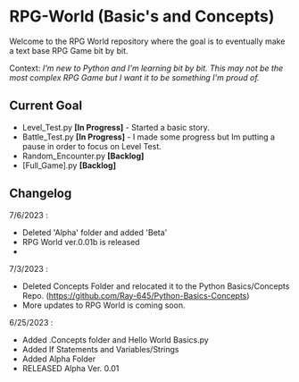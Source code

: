 # RPG-World (Basic's and Concepts)

Welcome to the RPG World repository where the goal is to eventually make a text base RPG Game bit by bit.

Context: *I'm new to Python and I'm learning bit by bit. This may not be the most complex RPG Game but I want it to be something I'm proud of.*

## Current Goal

- Level_Test.py         **[In Progress]** - Started a basic story.
- Battle_Test.py        **[In Progress]** -  I made some progress but Im putting a pause in order to focus on Level Test.
- Random_Encounter.py   **[Backlog]**
- [Full_Game].py        **[Backlog]**

## Changelog

7/6/2023 :
-  Deleted 'Alpha' folder and added 'Beta'
-  RPG World ver.0.01b is released
-  
7/3/2023 :
-  Deleted Concepts Folder and relocated it to the Python Basics/Concepts Repo. (https://github.com/Ray-645/Python-Basics-Concepts)
-  More updates to RPG World is coming soon.

6/25/2023 : 
- Added .Concepts folder and Hello World Basics.py
- Added If Statements and Variables/Strings
- Added Alpha Folder
- RELEASED Alpha Ver. 0.01
